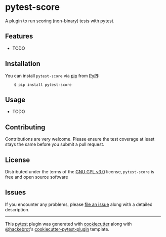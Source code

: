 # pytest-score


A plugin to run scoring (non-binary) tests with pytest.


## Features
* TODO

## Installation
You can install ``pytest-score`` via [pip](https://pypi.org/project/pip/) from [PyPI](https://pypi.org):
```
    $ pip install pytest-score
```

## Usage
* TODO

## Contributing
Contributions are very welcome. Please ensure the test coverage at least stays the same before you submit a pull request.

## License
Distributed under the terms of the [GNU GPL v3.0](http://www.gnu.org/licenses/gpl-3.0.txt) license, ``pytest-score`` is free and open source software


## Issues
If you encounter any problems, please [file an issue](https://github.com/greschd/pytest-score/issues) along with a detailed description.

---

This [pytest](https://github.com/pytest-dev/pytest) plugin was generated with [cookiecutter](https://github.com/audreyr/cookiecutter) along with [@hackebrot]( https://github.com/hackebrot)'s [cookiecutter-pytest-plugin](https://github.com/pytest-dev/cookiecutter-pytest-plugin) template.
